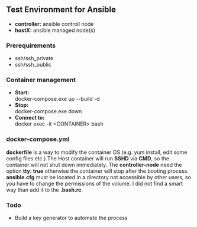 ## Test Environment for Ansible 
- **controller:** ansible controll node
- **hostX:** ansible managed node(s)

### Prerequirements
- ssh/ssh_private
- ssh/ssh_public

### Container management
- **Start:** <br> docker-compose.exe up --build -d
- **Stop:** <br> docker-compose.exe down
- **Connect to:** <br> docker exec -it \<CONTAINER> bash

### docker-compose.yml
**dockerfile** is a way to modify the container OS (e.g. yum install, edit some config files etc.) The Host container will run **SSHD** via **CMD**, so the container will not shut down immediately. The **controller-node** need the option **tty: true** otherwise the container will stop after the booting process. **ansible.cfg** must be located in a directory not accessible by other users, so you have to change the permissions of the volume. I did not find a smart way than add it to the **.bash.rc**.

### Todo
- Build a key generator to automate the process
